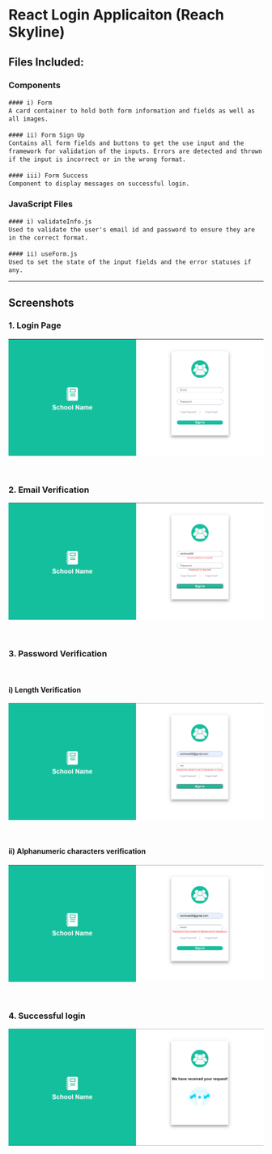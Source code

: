# React Login Applicaiton (Reach Skyline)

## Files Included:
  ### Components

    #### i) Form 
    A card container to hold both form information and fields as well as all images. 

    #### ii) Form Sign Up
    Contains all form fields and buttons to get the use input and the framework for validation of the inputs. Errors are detected and thrown if the input is incorrect or in the wrong format.

    #### iii) Form Success
    Component to display messages on successful login.

  ### JavaScript Files

    #### i) validateInfo.js
    Used to validate the user's email id and password to ensure they are in the correct format.

    #### ii) useForm.js
    Used to set the state of the input fields and the error statuses if any.

---

## Screenshots

### 1. Login Page
![Login](https://github.com/Srinivas-Natarajan/React-Login/blob/main/screenshots/login_page.png?raw=true)

<br/>

### 2. Email Verification
![Email](https://github.com/Srinivas-Natarajan/React-Login/blob/main/screenshots/email_validation.png?raw=true)

<br/>

### 3. Password Verification

<br/>

#### i) Length Verification
![Password_1](https://github.com/Srinivas-Natarajan/React-Login/blob/main/screenshots/password_1.png?raw=true)


<br/>

#### ii) Alphanumeric characters verification
![Password_2](https://github.com/Srinivas-Natarajan/React-Login/blob/main/screenshots/password_2.png?raw=true)


<br/>

### 4. Successful login
![Success](https://github.com/Srinivas-Natarajan/React-Login/blob/main/screenshots/success.png?raw=true)

